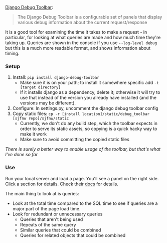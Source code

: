 [Django Debug Toolbar](https://github.com/django-debug-toolbar/django-debug-toolbar):

> The Django Debug Toolbar is a configurable set of panels that display various debug information about the current request/response

It is a good tool for examining the time it takes to make a request - in particular, for looking at what queries are made and how much time they're taking up. Queries are shown in the console if you use `--log-level debug` but this is a much more readable format, and shows information about timing.

### Setup

1. Install: `pip install django-debug-toolbar`
    - Make sure it is on your path; to install it somewhere specific add `-t [target directory]` 
    - If it installs django as a dependency, delete it; otherwise it will try to use that instead of the version you already have installed (and the versions may be different).
2. Configure: In settings.py, uncomment the django debug toolbar config
3. Copy static files: `cp -r [install location]/static/debug_toolbar [sjfnw repo]/sjfnw/static`
    - Currently, we don't do any build step, which the toolbar expects in order to serve its static assets, so copying is a quick hacky way to make it work
    - Make sure to avoid committing the copied static files

_There is surely a better way to enable usage of the toolbar, but that's what I've done so far_

### Use

Run your local server and load a page. You'll see a panel on the right side. Click a section for details. Check their [docs](http://django-debug-toolbar.readthedocs.org/en/latest/panels.html) for details.

The main thing to look at is queries:

- Look at the total time compared to the SQL time to see if queries are a major part of the page load time.
- Look for redundant or unnecessary queries
    - Queries that aren't being used
    - Repeats of the same query
    - Similar queries that could be combined
    - Queries for related objects that could be combined
